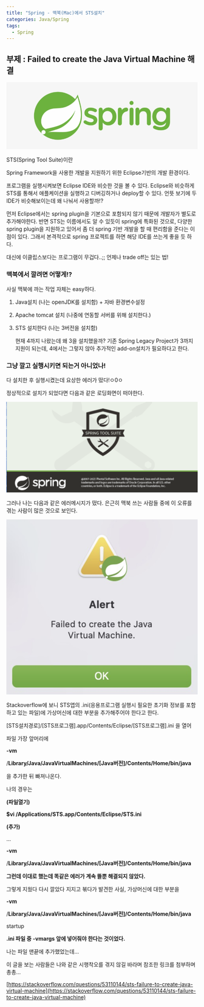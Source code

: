 ```yaml
---
title: "Spring - 맥북(Mac)에서 STS설치"
categories: Java/Spring
tags:
  - Spring
---
```


## 부제 : Failed to create the Java Virtual Machine 해결

![/assets/Spring/logo.png](/assets/Spring/logo.png)

STS(Spring Tool Suite)이란

Spring Framework을 사용한 개발을 지원하기 위한 Eclipse기반의 개발 환경이다.

프로그램을 실행시켜보면 Eclipse IDE와 비슷한 것을 볼 수 있다. Eclipse와 비슷하게 STS를 통해서 애플케이션을 실행하고 디버깅하거나 deploy할 수 있다. 언뜻 보기에 두 IDE가 비슷해보이는데 왜 나눠서 사용할까!?

먼저 Eclipse에서는 spring plugin을 기본으로 포함되지 않기 때문에 개발자가 별도로 추가해야한다. 반면 STS는 이름에서도 알 수 있듯이 spring에 특화된 것으로, 다양한 spring plugin을 지원하고 있어서 좀 더 spring 기반 개발을 할 때 편리함을 준다는 이점이 있다. 그래서 본격적으로 spring 프로젝트를 하면 해당 IDE를 쓰는게 좋을 듯 하다.

대신에 이클립스보다는 프로그램이 무겁다..;; 언제나 trade off는 있는 법!

### 맥북에서 깔려면 어떻게!?

사실 맥북에 까는 작업 자체는 easy하다.

1. Java설치 (나는 openJDK를 설치함) + 자바 환경변수설정
2. Apache tomcat 설치 (나중에 연동할 서버를 위해 설치한다.)
3. STS 설치한다 (나는 3버전을 설치함)

    현재 4까지 나왔는데 왜 3을 설치했을까? 기존 Spring Legacy Project가 3까지 지원이 되는데, 4에서는 그렇지 않아 추가적인 add-on설치가 필요하다고 한다.

### 그냥 깔고 실행시키면 되는거 아니었나!

다 설치한 후 실행시켰는데 요상한 에러가 떴다!ㅇ0ㅇ

정상적으로 설치가 되었다면 다음과 같은 로딩화면이 떠야한다.

![/assets/Spring/success_inst.png](/assets/Spring/success_inst.png)

그러나 나는 다음과 같은 에러메시지가 떴다. 은근히 맥북 쓰는 사람들 중에 이 오류를 겪는 사람이 많은 것으로 보인다.

![/assets/Spring/alert.png](/assets/Spring/alert.png)

Stackoverflow에 보니 STS앱의 .ini(응용프로그램 실행시 필요한 초기화 정보를 포함하고 있는 파일)에 가상머신에 대한 부분을 추가해주어야 한다고 한다.

[STS설치경로]/[STS프로그램].app/Contents/Eclipse/[STS프로그램].ini 을 열어

파일 가장 앞머리에

**-vm**

/**Library/Java/JavaVirtualMachines/[Java버전]/Contents/Home/bin/java**

을 추가한 뒤 빠져나온다.



나의 경우는

**(파일열기)**

**$vi /Applications/STS.app/Contents/Eclipse/STS.ini**

**(추가)**

...

**-vm**

/**Library/Java/JavaVirtualMachines/[Java버전]/Contents/Home/bin/java**

**그런데 이대로 했는데 똑같은 에러가 계속 뜰뿐 해결되지 않았다.**

그렇게 지웠다 다시 깔았다 지지고 볶다가 발견한 사실, 가상머신에 대한 부분을

**-vm**

/**Library/Java/JavaVirtualMachines/[Java버전]/Contents/Home/bin/java**

startup

**.ini 파일 중 -vmargs 앞에 넣어줘야 한다는 것이었다.**

나는 파일 맨끝에 추가했었는데...

이 글을 보는 사람들은 나와 같은 시행착오를 겪지 않길 바라며 참조한 링크를 첨부하며 총총...

[https://stackoverflow.com/questions/53110144/sts-failure-to-create-java-virtual-machine](https://stackoverflow.com/questions/53110144/sts-failure-to-create-java-virtual-machine)
